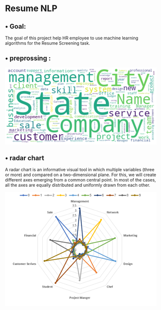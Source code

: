 #    Resume NLP

## • Goal:

 The goal of this project help HR employee to use machine learning algorithms for the Resume Screening task.

 
## • preprossing :

<img src="https://github.com/hanaaalqarni5/Resume_NLP/blob/main/Visulization.png" width="500"/>






## • radar chart 
A radar chart is an informative visual tool in which multiple variables (three or more) and compared on a two-dimensional plane. For this, we will create different axes emerging from a common central point. In most of the cases, all the axes are equally distributed and uniformly drawn from each other.


<img src="https://github.com/hanaaalqarni5/Resume_NLP/blob/main/chart.png" width="500"/>


